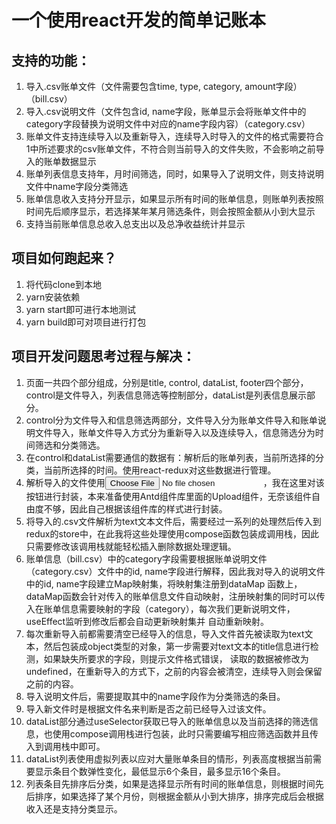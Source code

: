 # 一个使用react开发的简单记账本

## 支持的功能：
1. 导入.csv账单文件（文件需要包含time, type, category, amount字段）（bill.csv）
2. 导入.csv说明文件（文件包含id, name字段，账单显示会将账单文件中的category字段替换为说明文件中对应的name字段内容）（category.csv）
3. 账单文件支持连续导入以及重新导入，连续导入时导入的文件的格式需要符合1中所述要求的csv账单文件，不符合则当前导入的文件失败，不会影响之前导入的账单数据显示
4. 账单列表信息支持年，月时间筛选，同时，如果导入了说明文件，则支持说明文件中name字段分类筛选
5. 账单信息收入支持分开显示，如果显示所有时间的账单信息，则账单列表按照时间先后顺序显示，若选择某年某月筛选条件，则会按照金额从小到大显示
6. 支持当前账单信息总收入总支出以及总净收益统计并显示

## 项目如何跑起来？

1. 将代码clone到本地
2. yarn安装依赖
3. yarn start即可进行本地测试
4. yarn build即可对项目进行打包

## 项目开发问题思考过程与解决：

1. 页面一共四个部分组成，分别是title, control, dataList, footer四个部分，control是文件导入，列表信息筛选等控制部分，dataList是列表信息展示部分。
2. control分为文件导入和信息筛选两部分，文件导入分为账单文件导入和账单说明文件导入，账单文件导入方式分为重新导入以及连续导入，信息筛选分为时间筛选和分类筛选。
3. 在control和dataList需要通信的数据有：解析后的账单列表，当前所选择的分类，当前所选择的时间。使用react-redux对这些数据进行管理。
4. 解析导入的文件使用<input type="file"></input>，我在这里对该按钮进行封装，本来准备使用Antd组件库里面的Upload组件，无奈该组件自由度不够，因此自己根据该组件库的样式进行封装。
5. 将导入的.csv文件解析为text文本文件后，需要经过一系列的处理然后传入到redux的store中，在此我将这些处理使用compose函数包装成调用栈，因此只需要修改该调用栈就能轻松插入删除数据处理逻辑。
6. 账单信息（bill.csv）中的category字段需要根据账单说明文件（category.csv）文件中的id, name字段进行解释，因此我对导入的说明文件中的id, name字段建立Map映射集，将映射集注册到dataMap
函数上，dataMap函数会针对传入的账单信息文件自动映射，注册映射集的同时可以传入在账单信息需要映射的字段（category），每次我们更新说明文件，useEffect监听到修改后都会自动更新映射集并
自动重新映射。
7. 每次重新导入前都需要清空已经导入的信息，导入文件首先被读取为text文本，然后包装成object类型的对象，第一步需要对text文本的title信息进行检测，如果缺失所要求的字段，则提示文件格式错误，
读取的数据被修改为undefined，在重新导入的方式下，之前的内容会被清空，连续导入则会保留之前的内容。
8. 导入说明文件后，需要提取其中的name字段作为分类筛选的条目。
9. 导入新文件时是根据文件名来判断是否之前已经导入过该文件。
10. dataList部分通过useSelector获取已导入的账单信息以及当前选择的筛选信息，也使用compose调用栈进行包装，此时只需要编写相应筛选函数并且传入到调用栈中即可。
11. dataList列表使用虚拟列表以应对大量账单条目的情形，列表高度根据当前需要显示条目个数弹性变化，最低显示6个条目，最多显示16个条目。
12. 列表条目先排序后分类，如果是选择显示所有时间的账单信息，则根据时间先后排序，如果选择了某个月份，则根据金额从小到大排序，排序完成后会根据收入还是支持分类显示。
